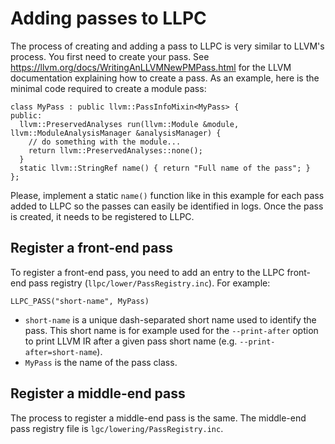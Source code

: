 # Adding passes to LLPC

The process of creating and adding a pass to LLPC is very similar to LLVM's process.
You first need to create your pass. See https://llvm.org/docs/WritingAnLLVMNewPMPass.html for the LLVM documentation explaining how to create a pass.
As an example, here is the minimal code required to create a module pass:

```
class MyPass : public llvm::PassInfoMixin<MyPass> {
public:
  llvm::PreservedAnalyses run(llvm::Module &module, llvm::ModuleAnalysisManager &analysisManager) {
    // do something with the module...
    return llvm::PreservedAnalyses::none();
  }
  static llvm::StringRef name() { return "Full name of the pass"; }
};
```

Please, implement a static `name()` function like in this example for each pass added to LLPC so the passes can easily be identified in logs.
Once the pass is created, it needs to be registered to LLPC.

## Register a front-end pass

To register a front-end pass, you need to add an entry to the LLPC front-end pass registry (`llpc/lower/PassRegistry.inc`). For example:

`LLPC_PASS("short-name", MyPass)`

* `short-name` is a unique dash-separated short name used to identify the pass. This short name is for example used for the `--print-after` option to print LLVM IR after a given pass short name (e.g. `--print-after=short-name`).
* `MyPass` is the name of the pass class.

## Register a middle-end pass

The process to register a middle-end pass is the same. The middle-end pass registry file is `lgc/lowering/PassRegistry.inc`.
